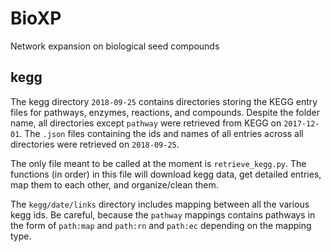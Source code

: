 # BioXP
Network expansion on biological seed compounds

## kegg
The kegg directory `2018-09-25` contains directories storing the KEGG entry files for pathways, enzymes, reactions, and compounds. Despite the folder name, all directories except `pathway` were retrieved from KEGG on `2017-12-01`. The `.json` files containing the ids and names of all entries across all directories were retrieved on `2018-09-25`. 

The only file meant to be called at the moment is `retrieve_kegg.py`. The functions (in order) in this file will download kegg data, get detailed entries, map them to each other, and organize/clean them.

The `kegg/date/links` directory includes mapping between all the various kegg ids. Be careful, because the `pathway` mappings contains pathways in the form of `path:map` and `path:rn` and `path:ec` depending on the mapping type.
